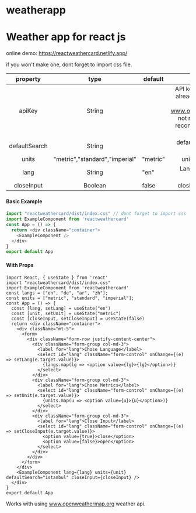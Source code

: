 # weatherapp
<h1>Weather app for react js</h1>


online demo:
https://reactweathercard.netlify.app/

if you won't make one, dont forget to import css file.

|    property   |              type              | default  |                                                                   description                                                                  |
|:-------------:|:------------------------------:|----------|:----------------------------------------------------------------------------------------------------------------------------------------------:|
| apiKey        | String                         |          | API key for fetch request already added a free api key from www.openweathermap.org,  not required but highly recomended to add your own apikey |
| defaultSearch | String                         |          | default search place for weather card                                                                                                          |
| units         | "metric","standard","imperial" | "metric" | units of the weather                                                                                                                           |
| lang          | String                         | "en"     | Language of weather description                                                                                                                |
| closeInput     | Boolean                        | false    | closing the searh input                                                                                                                        |
#### Basic Example

``` js
import "reactweathercard/dist/index.css" // dont forget to import css 
import ExampleComponent from 'reactweathercard'
const App = () => {
  return <div className="container">
    <ExampleComponent />
  </div>
}
export default App
```

#### With Props
```
import React, { useState } from 'react'
import "reactweathercard/dist/index.css"
import ExampleComponent from 'reactweathercard'
const langs = ["en", "de", "ar", "zh"];
const units = ["metric", "standard", "imperial"];
const App = () => {
  const [lang, setLang] = useState("en")
  const [unit, setUnit] = useState("metric")
  const [closeInput, setCloseInput] = useState(false)
  return <div className="container">
    <div className="mt-5">
      <form>
        <div className="form-row justify-content-center">
          <div className="form-group col-md-3">
            <label for="lang">Chose Language</label>
            <select id="lang" className="form-control" onChange={(e) => setLang(e.target.value)}>
              {langs.map(lg => <option value={lg}>{lg}</option>)}
            </select>
          </div>
          <div className="form-group col-md-3">
            <label for="lang">Chose Metrics</label>
            <select id="lang" className="form-control" onChange={(e) => setUnit(e.target.value)}>
              {units.map(u => <option value={u}>{u}</option>)}
            </select>
          </div>
          <div className="form-group col-md-3">
            <label for="lang">Close Input</label>
            <select id="lang" className="form-control" onChange={(e) => setCloseInput(e.target.value)}>
              <option value={true}>close</option>
              <option value={false}>open</option>
            </select>
          </div>
        </div>
      </form>
    </div>
    <ExampleComponent lang={lang} units={unit} defaultSearch="istanbul" closeInput={closeInput} />
  </div>
}
export default App
```

Works with using www.openweathermap.org weather api.
